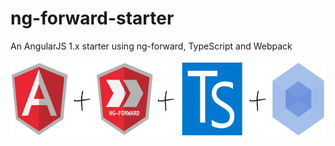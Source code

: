 # ng-forward-starter
An AngularJS 1.x starter using ng-forward, TypeScript and Webpack

<img src="https://github.com/schuijers/ng-forward-starter/blob/master/logos.png" height="125px">

